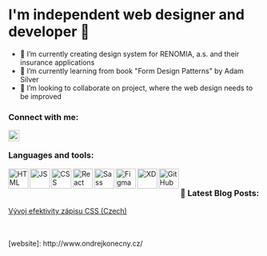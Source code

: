 # I'm independent web designer and developer 👋

- 🔭 I’m currently creating design system for RENOMIA, a.s. and their insurance applications
- 🌱 I’m currently learning from book "Form Design Patterns" by Adam Silver
- 👯 I’m looking to collaborate on project, where the web design needs to be improved

### Connect with me:

[<img align="left" alt="Twitter account" width="22px" src="http://www.ondrejkonecny.cz/assets/svg/iconfinder_twitter_circle_294709.svg" />](website)

<br>

### Languages and tools:

<img align="left" alt="HTML" height="40px" src="http://www.ondrejkonecny.cz/assets/svg/iconfinder_167_Html5_logo_logos_4373229.svg" />
<img align="left" alt="JS" height="40px" src="http://www.ondrejkonecny.cz/assets/svg/iconfinder_badge-css-3_317756.svg" />
<img align="left" alt="CSS" height="40px" src="http://www.ondrejkonecny.cz/assets/svg/iconfinder_187_Js_logo_logos_4373213.svg" />
<img align="left" alt="React" height="40px" src="http://www.ondrejkonecny.cz/assets/svg/iconfinder_React.js_logo_1174949.svg" />
<img align="left" alt="Sass" height="40px" src="http://www.ondrejkonecny.cz/assets/svg/iconfinder_288_Sass_logo_4375066.svg" />
<img align="left" alt="Figma" height="40px" src="http://www.ondrejkonecny.cz/assets/svg/iconfinder_Figma_1_square_2925245.svg" />
<img align="left" alt="XD" height="40px" src="http://www.ondrejkonecny.cz/assets/svg/iconfinder_3_Xd_Adobe_logo_logos_4373061.svg" />
<img align="left" alt="GitHub" height="40px" src="http://www.ondrejkonecny.cz/assets/svg/iconfinder_github-social-media_765246.svg" />

<br>

### 📕 Latest Blog Posts:
[Vývoj efektivity zápisu CSS (Czech)](https://medium.com/@ondrej.konecny/efektivn%C3%AD-stylov%C3%A1n%C3%AD-od-html-element%C5%AF-po-styled-components-be9198308904)


<br>
<br>
[website]: http://www.ondrejkonecny.cz/